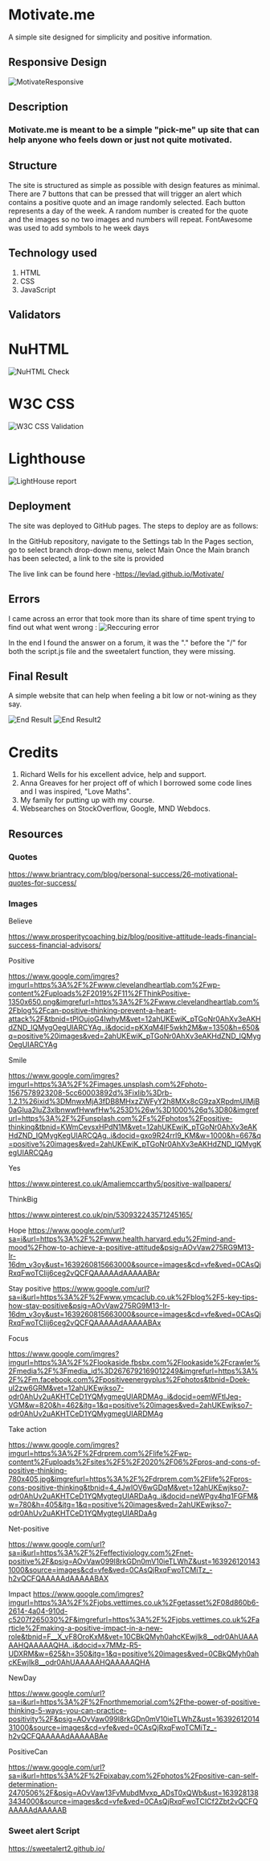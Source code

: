 # Motivate.me #

A simple site designed for simplicity and positive information.

## Responsive Design ##

![MotivateResponsive](https://user-images.githubusercontent.com/88729876/145673031-340fa231-b612-4257-b402-266dcc439be5.jpeg)


## Description ##

### Motivate.me is meant to be a simple "pick-me" up site that can help anyone who feels down or just not quite motivated.

## Structure ##

The site is structured as simple as possible with design features as minimal. 
There are 7 buttons that can be pressed that will trigger an alert which contains a positive quote and an image randomly selected.
Each button represents a day of the week.
A random number is created for the quote and the images so no two images and numbers will repeat.
FontAwesome was used to add symbols to he week days

## Technology used ##

1. HTML
2. CSS
3. JavaScript

## Validators ##



# NuHTML #
![NuHTML Check](https://user-images.githubusercontent.com/88729876/145673034-fabe8d25-f197-41a8-ac3d-3c0a1ceca992.jpg)



# W3C CSS #

![W3C CSS Validation](https://user-images.githubusercontent.com/88729876/145673172-9eaaff0c-607a-468a-9b4e-e4214b95a147.jpg)


# Lighthouse #
![LightHouse report](https://user-images.githubusercontent.com/88729876/145673212-fa279df5-ac73-43e6-8510-ad9f4c657123.jpg)



## Deployment ##

The site was deployed to GitHub pages. The steps to deploy are as follows:

In the GitHub repository, navigate to the Settings tab In the Pages section, go to select branch drop-down menu, select Main Once the Main branch has been selected, a link to the site is provided

The live link can be found here -https://levlad.github.io/Motivate/

## Errors ##

 I came across an error that took more than its share of time spent trying to find out what went wrong :
![Reccuring error](https://user-images.githubusercontent.com/88729876/145673243-9ae8a8fe-bb07-405b-8a5c-e331ee01428b.jpg)

In the end I found the answer on a forum, it was the "." before the "/" for both the script.js file and the sweetalert function, they were missing.

## Final Result ##

A simple website that can help when feeling a bit low or not-wining as they say.

![End Result](https://user-images.githubusercontent.com/88729876/145673315-73adff21-982f-4bf8-b5c2-445c752f46ce.jpg)
![End Result2](https://user-images.githubusercontent.com/88729876/145673319-f0d44f1f-8751-4fa2-be88-e5215dfa57bd.jpg)


# Credits #

1. Richard Wells for his excellent advice, help and support.
2. Anna Greaves for her project off of which I borrowed some code lines and I was inspired, "Love Maths".
3. My family for putting up with my course.
4. Websearches on StockOverflow, Google, MND Webdocs.

## Resources ##


### Quotes ###


https://www.briantracy.com/blog/personal-success/26-motivational-quotes-for-success/


### Images ###


Believe 

https://www.prosperitycoaching.biz/blog/positive-attitude-leads-financial-success-financial-advisors/

Positive 

https://www.google.com/imgres?imgurl=https%3A%2F%2Fwww.clevelandheartlab.com%2Fwp-content%2Fuploads%2F2019%2F11%2FThinkPositive-1350x650.png&imgrefurl=https%3A%2F%2Fwww.clevelandheartlab.com%2Fblog%2Fcan-positive-thinking-prevent-a-heart-attack%2F&tbnid=tPlOujoG4IwhyM&vet=12ahUKEwiK_pTGoNr0AhXv3eAKHdZND_IQMygOegUIARCYAg..i&docid=pKXqM4lF5wkh2M&w=1350&h=650&q=positive%20images&ved=2ahUKEwiK_pTGoNr0AhXv3eAKHdZND_IQMygOegUIARCYAg


Smile 

https://www.google.com/imgres?imgurl=https%3A%2F%2Fimages.unsplash.com%2Fphoto-1567578923208-5cc60003892d%3Fixlib%3Drb-1.2.1%26ixid%3DMnwxMjA3fDB8MHxzZWFyY2h8MXx8cG9zaXRpdmUlMjB0aGlua2luZ3xlbnwwfHwwfHw%253D%26w%3D1000%26q%3D80&imgrefurl=https%3A%2F%2Funsplash.com%2Fs%2Fphotos%2Fpositive-thinking&tbnid=KWmCevsxHPdN1M&vet=12ahUKEwiK_pTGoNr0AhXv3eAKHdZND_IQMygKegUIARCQAg..i&docid=gxo9R24rrl9_KM&w=1000&h=667&q=positive%20images&ved=2ahUKEwiK_pTGoNr0AhXv3eAKHdZND_IQMygKegUIARCQAg

Yes 

https://www.pinterest.co.uk/Amaliemccarthy5/positive-wallpapers/

ThinkBig

https://www.pinterest.co.uk/pin/530932243571245165/


Hope 
https://www.google.com/url?sa=i&url=https%3A%2F%2Fwww.health.harvard.edu%2Fmind-and-mood%2Fhow-to-achieve-a-positive-attitude&psig=AOvVaw275RG9M13-Ir-16dm_v3oy&ust=1639260815663000&source=images&cd=vfe&ved=0CAsQjRxqFwoTCIij6ceg2vQCFQAAAAAdAAAAABAr


Stay positive
https://www.google.com/url?sa=i&url=https%3A%2F%2Fwww.ymcaclub.co.uk%2Fblog%2F5-key-tips-how-stay-positive&psig=AOvVaw275RG9M13-Ir-16dm_v3oy&ust=1639260815663000&source=images&cd=vfe&ved=0CAsQjRxqFwoTCIij6ceg2vQCFQAAAAAdAAAAABAx


Focus

https://www.google.com/imgres?imgurl=https%3A%2F%2Flookaside.fbsbx.com%2Flookaside%2Fcrawler%2Fmedia%2F%3Fmedia_id%3D2676792169012249&imgrefurl=https%3A%2F%2Fm.facebook.com%2Fpositiveenergyplus%2Fphotos&tbnid=Doek-uI2zw6GRM&vet=12ahUKEwjkso7-odr0AhUv2uAKHTCeD1YQMygmegUIARDMAg..i&docid=oemWFtlJeq-VGM&w=820&h=462&itg=1&q=positive%20images&ved=2ahUKEwjkso7-odr0AhUv2uAKHTCeD1YQMygmegUIARDMAg


Take action

https://www.google.com/imgres?imgurl=https%3A%2F%2Fdrprem.com%2Flife%2Fwp-content%2Fuploads%2Fsites%2F5%2F2020%2F06%2Fpros-and-cons-of-positive-thinking-780x405.jpg&imgrefurl=https%3A%2F%2Fdrprem.com%2Flife%2Fpros-cons-positive-thinking&tbnid=4_4JwIOV6wGDqM&vet=12ahUKEwjkso7-odr0AhUv2uAKHTCeD1YQMygtegUIARDaAg..i&docid=neWPgv4hq1FGFM&w=780&h=405&itg=1&q=positive%20images&ved=2ahUKEwjkso7-odr0AhUv2uAKHTCeD1YQMygtegUIARDaAg




Net-positive

https://www.google.com/url?sa=i&url=https%3A%2F%2Feffectiviology.com%2Fnet-positive%2F&psig=AOvVaw099l8rkGDn0mV10ieTLWhZ&ust=1639261201431000&source=images&cd=vfe&ved=0CAsQjRxqFwoTCMiTz_-h2vQCFQAAAAAdAAAAABAX

Impact 
https://www.google.com/imgres?imgurl=https%3A%2F%2Fjobs.vettimes.co.uk%2Fgetasset%2F08d860b6-2614-4a04-910d-c5207f265030%2F&imgrefurl=https%3A%2F%2Fjobs.vettimes.co.uk%2Farticle%2Fmaking-a-positive-impact-in-a-new-role&tbnid=F__X_vF8OroKxM&vet=10CBkQMyh0ahcKEwjIk8__odr0AhUAAAAAHQAAAAAQHA..i&docid=x7MMz-R5-UDXRM&w=625&h=350&itg=1&q=positive%20images&ved=0CBkQMyh0ahcKEwjIk8__odr0AhUAAAAAHQAAAAAQHA


NewDay

https://www.google.com/url?sa=i&url=https%3A%2F%2Fnorthmemorial.com%2Fthe-power-of-positive-thinking-5-ways-you-can-practice-positivity%2F&psig=AOvVaw099l8rkGDn0mV10ieTLWhZ&ust=1639261201431000&source=images&cd=vfe&ved=0CAsQjRxqFwoTCMiTz_-h2vQCFQAAAAAdAAAAABAe


PositiveCan

https://www.google.com/url?sa=i&url=https%3A%2F%2Fpixabay.com%2Fphotos%2Fpositive-can-self-determination-2470506%2F&psig=AOvVaw13FvMubdMvxp_ADsT0xQWb&ust=1639281383434000&source=images&cd=vfe&ved=0CAsQjRxqFwoTCICf2Zbt2vQCFQAAAAAdAAAAAB





### Sweet alert Script ###

https://sweetalert2.github.io/


